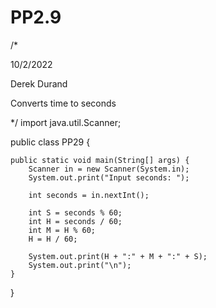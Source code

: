 # PP2.9

/* 

10/2/2022

 Derek Durand

Converts time to seconds

*/ 
import java.util.Scanner;

public class PP29 {

   
    public static void main(String[] args) {
        Scanner in = new Scanner(System.in);
        System.out.print("Input seconds: ");
        
        int seconds = in.nextInt();
        
        int S = seconds % 60;
        int H = seconds / 60;
        int M = H % 60;
        H = H / 60;
        
        System.out.print(H + ":" + M + ":" + S);
        System.out.print("\n");
    }
    
}
